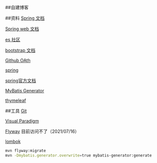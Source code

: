 ##自建博客

##资料
[Spring 文档](https://spring.io/guides)

[Spring web 文档](https://spring.io/guides/gs/serving-web-content/)

[es 社区](https://elasticsearch.cn/explore)

[bootstrap 文档](https://v3.bootcss.com/components/#navbar)

[Github OAth](https://docs.github.com/en/developers/apps/building-oauth-apps/creating-an-oauth-app)

[spring](https://docs.spring.io/spring-boot/docs/2.0.0.RC1/reference/htmlsingle/#boot-features-embedded-database-support)

[spring官方文档](https://docs.spring.io/spring-framework/docs/5.0.3.RELEASE/spring-framework-reference/web.html#spring-web)

[MyBatis Generator](http://mybatis.org/generator/)

[thymeleaf](https://www.thymeleaf.org/doc/tutorials/3.0/usingthymeleaf.html)

##工具
[Git](https://git-scm.com/download)

[Visual Paradigm](https://www.visual-paradigm.com)

[Flyway](http://flywaydb.org/getstarted/firststeps/maven) 目前访问不了（2021/07/16）

[lombok](https://projectlombok.org/setup/maven)


```bash
mvn flyway:migrate
mvn -Dmybatis.generator.overwrite=true mybatis-generator:generate
```


